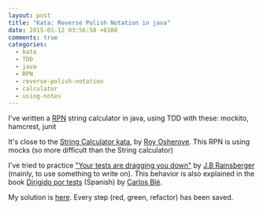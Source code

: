 ```yaml
---
layout: post
title: "Kata: Reverse Polish Notation in java"
date: 2015-01-12 03:56:58 +0100
comments: true
categories: 
  - kata
  - TDD
  - java
  - RPN
  - reverse-polish-notation
  - calculator
  - using-notes
---
```


I've written a [RPN](http://en.wikipedia.org/wiki/Reverse_Polish_notation) string calculator in java, using TDD with these: mockito, hamcrest, junit

It's close to the [String Calculator kata](http://osherove.com/tdd-kata-1/), by [Roy Osherove][osherove]. This RPN is using mocks (so more difficult than the String calculator)

I've tried to practice ["Your tests are dragging you down"](http://us2.campaign-archive1.com/?u=80ca60ec48ef77dfaa1f38943&id=42f9a0b66f&e=6ca6702beb) by [J.B Rainsberger][rainsberger] (mainly, to use something to write on). This behavior is also explained in the book [Dirigido por tests](http://www.carlosble.com/libro-tdd/) (Spanish) by [Carlos Blé][carlosble].

My solution is [here](https://github.com/alvarogarcia7/kata-rpn-calculator-java). Every step (red, green, refactor) has been saved. 


[carlosble]: https://twitter.com/carlosble
[rainsberger]: https://twitter.com/jbrains
[osherove]: https://twitter.com/RoyOsherove
